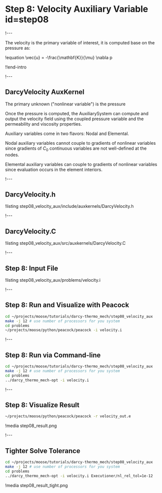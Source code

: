 # Step 8: Velocity Auxiliary Variable id=step08

!---

The velocity is the primary variable of interest, it is computed base on the pressure as:

!equation
\vec{u} = -\frac{\mathbf{K}}{\mu} \nabla p

!!end-intro

!---

## DarcyVelocity AuxKernel

The primary unknown ("nonlinear variable") is the pressure

Once the pressure is computed, the AuxiliarySystem can compute and output the velocity field using
the coupled pressure variable and the permeability and viscosity properties.

Auxiliary variables come in two flavors: Nodal and Elemental.

Nodal auxiliary variables cannot couple to gradients of nonlinear variables since gradients of $C_0$
continuous variables are not well-defined at the nodes.

Elemental auxiliary variables can couple to gradients of nonlinear variables since evaluation
occurs in the element interiors.

!---

## DarcyVelocity.h

!listing step08_velocity_aux/include/auxkernels/DarcyVelocity.h

!---

## DarcyVelocity.C

!listing step08_velocity_aux/src/auxkernels/DarcyVelocity.C

!---

## Step 8: Input File

!listing step08_velocity_aux/problems/velocity.i

!---

## Step 8: Run and Visualize with Peacock

```bash
cd ~/projects/moose/tutorials/darcy-thermo_mech/step08_velocity_aux
make -j 12 # use number of processors for you system
cd problems
~/projects/moose/python/peacock/peacock -i velocity.i
```

!---

## Step 8: Run via Command-line

```bash
cd ~/projects/moose/tutorials/darcy-thermo_mech/step08_velocity_aux
make -j 12 # use number of processors for you system
cd problems
../darcy_thermo_mech-opt -i velocity.i
```

!---

## Step 8: Visualize Result

```bash
~/projects/moose/python/peacock/peacock -r velocity_out.e
```

!media step08_result.png

!---

## Tighter Solve Tolerance

```bash
cd ~/projects/moose/tutorials/darcy-thermo_mech/step08_velocity_aux
make -j 12 # use number of processors for you system
cd problems
../darcy_thermo_mech-opt -i velocity.i Executioner/nl_rel_tol=1e-12
```

!media step08_result_tight.png
